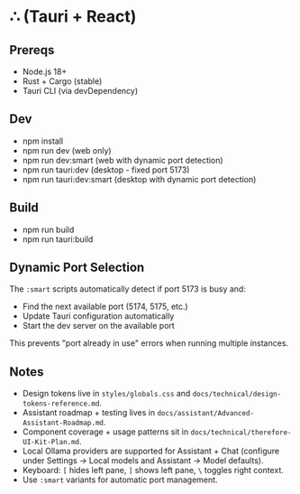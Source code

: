 # ∴ (Tauri + React)

## Prereqs
- Node.js 18+
- Rust + Cargo (stable)
- Tauri CLI (via devDependency)

## Dev
- npm install
- npm run dev (web only)
- npm run dev:smart (web with dynamic port detection)
- npm run tauri:dev (desktop - fixed port 5173)
- npm run tauri:dev:smart (desktop with dynamic port detection)

## Build
- npm run build
- npm run tauri:build

## Dynamic Port Selection
The `:smart` scripts automatically detect if port 5173 is busy and:
- Find the next available port (5174, 5175, etc.)
- Update Tauri configuration automatically
- Start the dev server on the available port

This prevents "port already in use" errors when running multiple instances.

## Notes
- Design tokens live in `styles/globals.css` and `docs/technical/design-tokens-reference.md`.
- Assistant roadmap + testing lives in `docs/assistant/Advanced-Assistant-Roadmap.md`.
- Component coverage + usage patterns sit in `docs/technical/therefore-UI-Kit-Plan.md`.
- Local Ollama providers are supported for Assistant + Chat (configure under Settings → Local models and Assistant → Model defaults).
- Keyboard: `[` hides left pane, `]` shows left pane, `\` toggles right context.
- Use `:smart` variants for automatic port management.
